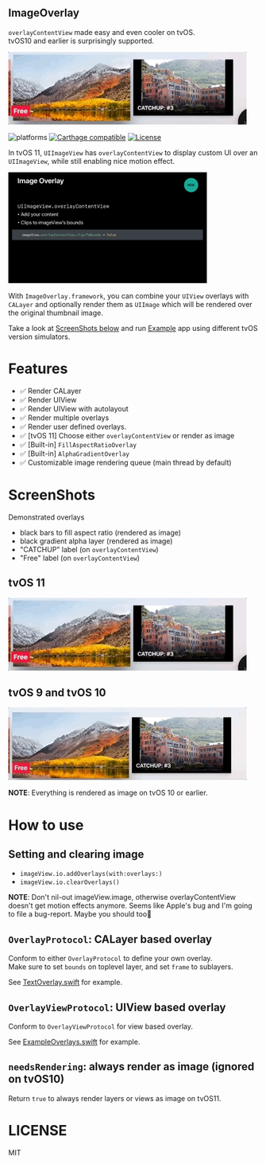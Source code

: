 ImageOverlay
---
`overlayContentView` made easy and even cooler on tvOS.  
tvOS10 and earlier is surprisingly supported.

![](https://github.com/toshi0383/assets/blob/master/ImageOverlay/imageoverlay-tvos11.gif?raw=true)

![platforms](https://img.shields.io/badge/platforms-tvOS-blue.svg)
[![Carthage compatible](https://img.shields.io/badge/Carthage-compatible-4BC51D.svg?style=flat)](https://github.com/Carthage/Carthage)
[![License](http://img.shields.io/badge/license-MIT-lightgrey.svg?style=flat
)](http://mit-license.org)

In tvOS 11, `UIImageView` has `overlayContentView` to display custom UI over an `UIImageView`, while still enabling nice motion effect.

[<img src='https://github.com/toshi0383/assets/blob/master/ImageOverlay/wwdc2017-209.png?raw=true' width='400' />](https://developer.apple.com/videos/play/wwdc2017/209/)

With `ImageOverlay.framework`, you can combine your `UIView` overlays with `CALayer` and optionally render them as `UIImage` which will be rendered over the original thumbnail image.

Take a look at [ScreenShots below](#screenshots) and run [Example](Example) app using different tvOS version simulators.

# Features
- ✅ Render CALayer
- ✅ Render UIView
- ✅ Render UIView with autolayout
- ✅ Render multiple overlays
- ✅ Render user defined overlays.
- ✅ [tvOS 11] Choose either `overlayContentView` or render as image
- ✅ [Built-in] `FillAspectRatioOverlay`
- ✅ [Built-in] `AlphaGradientOverlay`
- ✅ Customizable image rendering queue (main thread by default)

# ScreenShots
Demonstrated overlays
- black bars to fill aspect ratio (rendered as image)
- black gradient alpha layer (rendered as image)
- "CATCHUP" label (on `overlayContentView`)
- "Free" label (on `overlayContentView`)

## tvOS 11
![](https://github.com/toshi0383/assets/blob/master/ImageOverlay/imageoverlay-tvos11.gif?raw=true)

## tvOS 9 and tvOS 10
![](https://github.com/toshi0383/assets/blob/master/ImageOverlay/imageoverlay-tvos10.gif?raw=true)

**NOTE**: Everything is rendered as image on tvOS 10 or earlier.

# How to use
## Setting and clearing image
- `imageView.io.addOverlays(with:overlays:)`
- `imageView.io.clearOverlays()`

**NOTE**: Don't nil-out imageView.image, otherwise overlayContentView doesn't get motion effects anymore. Seems like Apple's bug and I'm going to file a bug-report. Maybe you should too💪

## `OverlayProtocol`: CALayer based overlay
Conform to either `OverlayProtocol` to define your own overlay.  
Make sure to set `bounds` on toplevel layer, and set `frame` to sublayers.

See [TextOverlay.swift](ImageOverlay/TextOverlay.swift) for example.

## `OverlayViewProtocol`: UIView based overlay
Conform to `OverlayViewProtocol` for view based overlay.

See [ExampleOverlays.swift](Example/ExampleOverlays.swift) for example.

## `needsRendering`: always render as image (ignored on tvOS10)
Return `true` to always render layers or views as image on tvOS11.

# LICENSE
MIT
